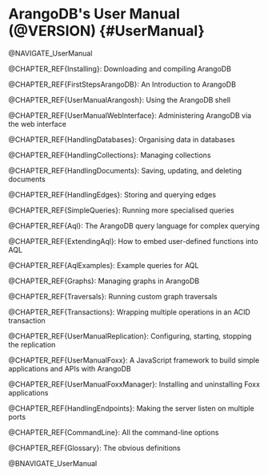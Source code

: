 ArangoDB's User Manual (@VERSION) {#UserManual}
===============================================

@NAVIGATE_UserManual

@CHAPTER_REF{Installing}: Downloading and compiling ArangoDB

@CHAPTER_REF{FirstStepsArangoDB}: An Introduction to ArangoDB

@CHAPTER_REF{UserManualArangosh}: Using the ArangoDB shell

@CHAPTER_REF{UserManualWebInterface}: Administering ArangoDB via the web interface

@CHAPTER_REF{HandlingDatabases}: Organising data in databases

@CHAPTER_REF{HandlingCollections}: Managing collections

@CHAPTER_REF{HandlingDocuments}: Saving, updating, and deleting documents

@CHAPTER_REF{HandlingEdges}: Storing and querying edges

@CHAPTER_REF{SimpleQueries}: Running more specialised queries

@CHAPTER_REF{Aql}: The ArangoDB query language for complex querying

@CHAPTER_REF{ExtendingAql}: How to embed user-defined functions into AQL

@CHAPTER_REF{AqlExamples}: Example queries for AQL

@CHAPTER_REF{Graphs}: Managing graphs in ArangoDB

@CHAPTER_REF{Traversals}: Running custom graph traversals

@CHAPTER_REF{Transactions}: Wrapping multiple operations in an ACID transaction

@CHAPTER_REF{UserManualReplication}: Configuring, starting, stopping the replication

@CHAPTER_REF{UserManualFoxx}: A JavaScript framework to build simple applications and APIs with ArangoDB

@CHAPTER_REF{UserManualFoxxManager}: Installing and uninstalling Foxx applications

@CHAPTER_REF{HandlingEndpoints}: Making the server listen on multiple ports

@CHAPTER_REF{CommandLine}: All the command-line options

@CHAPTER_REF{Glossary}: The obvious definitions

@BNAVIGATE_UserManual
